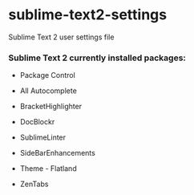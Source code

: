 sublime-text2-settings
======================

Sublime Text 2 user settings file

### Sublime Text 2 currently installed packages:

* Package Control

* All Autocomplete

* BracketHighlighter

* DocBlockr

* SublimeLinter

* SideBarEnhancements

* Theme - Flatland

* ZenTabs
